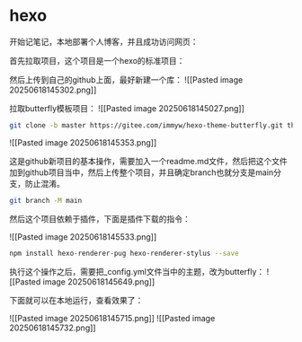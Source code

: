 # hexo
开始记笔记，本地部署个人博客，并且成功访问网页：

首先拉取项目，这个项目是一个hexo的标准项目：

然后上传到自己的github上面，最好新建一个库：
![[Pasted image 20250618145302.png]]


拉取butterfly模板项目：
![[Pasted image 20250618145027.png]]

```bash
git clone -b master https://gitee.com/immyw/hexo-theme-butterfly.git themes/butterfly
```
![[Pasted image 20250618145353.png]]

这是github新项目的基本操作，需要加入一个readme.md文件，然后把这个文件加到github项目当中，然后上传整个项目，并且确定branch也就分支是main分支，防止混淆。

```bash
git branch -M main
```
然后这个项目依赖于插件，下面是插件下载的指令：

![[Pasted image 20250618145533.png]]

```bash
npm install hexo-renderer-pug hexo-renderer-stylus --save
```

执行这个操作之后，需要把_config.yml文件当中的主题，改为butterfly：
![[Pasted image 20250618145649.png]]

下面就可以在本地运行，查看效果了：

![[Pasted image 20250618145715.png]]
![[Pasted image 20250618145732.png]]